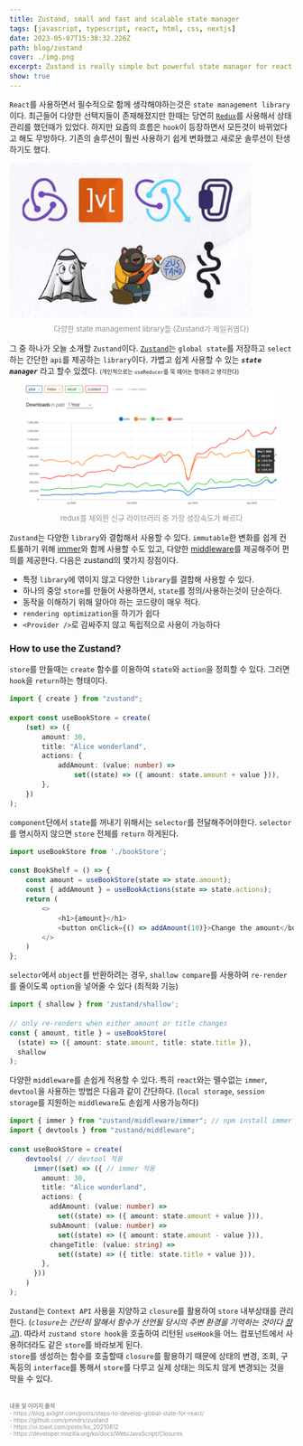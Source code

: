 ```yaml
---
title: Zustand, small and fast and scalable state manager 
tags: [javascript, typescript, react, html, css, nextjs]
date: 2023-05-07T15:38:32.226Z
path: blog/zustand
cover: ./img.png
excerpt: Zustand is really simple but powerful state manager for react.
show: true
---
```


`React`를 사용하면서 필수적으로 함께 생각해야하는것은 `state management library`이다. 최근들어 다양한 선택지들이 존재해졌지만 한때는 당연히 <a href='https://redux.js.org/' target="_blank" rel="noopener noreferrer">`Redux`</a>를 사용해서 상태관리를 했던때가 있었다. 하지만 요즘의 흐름은 `hook`이 등장하면서 모든것이 바뀌었다고 해도 무방하다. 기존의 솔루션이 훨씬 사용하기 쉽게 변화했고 새로운 솔루션이 탄생하기도 했다.  

<div style="width: 100%;margin-bottom: 15px; margin-left:auto; margin-right: auto;">
    <img src="./state_manager.png" />
    <div style="font-size:13px;color:#8b9196;display:flex;justify-content:center;margin-top:7px;">다양한 state management library들 (Zustand가 제일귀엽다)</div>
</div>





그 중 하나가 오늘 소개할 `Zustand`이다. <a href='https://github.com/pmndrs/zustand' target="_blank" rel="noopener noreferrer">`Zustand`</a>는 `global state`를 저장하고 `select`하는 간단한 `api`를 제공하는 `library`이다. 가볍고 쉽게 사용할 수 있는 _**`state manager`**_ 라고 할수 있겠다. <span style='font-size:10px'>(개인적으로는 `useReducer`를 뚝 떼어논 형태라고 생각한다)</span>

<div style="width: 90%;margin-bottom: 15px; margin-left:auto; margin-right: auto;">
    <img src="statistics.png" />
    <div style="font-size:13px;color:#8b9196;display:flex;justify-content:center;margin-top:7px;">redux를 제외한 신규 라이브러리 중 가장 성장속도가 빠르다 </div>
</div>

`Zustand`는 다양한 `library`와 결합해서 사용할 수 있다. `immutable`한 변화를 쉽게 컨트롤하기 위해 <a href='https://github.com/pmndrs/zustand/tree/2b29d736841dc7b3fd7dec8cbfea50fee7295974#sick-of-reducers-and-changing-nested-state-use-immer' target="_blank" rel="noopener noreferrer">immer</a>와 함께 사용할 수도 있고, 다양한 <a href='https://github.com/pmndrs/zustand/tree/2b29d736841dc7b3fd7dec8cbfea50fee7295974#middleware' target="_blank" rel="noopener noreferrer">middleware</a>를 제공해주어 편의를 제공한다. 다음은 zustand의 몇가지 장점이다.
- 특정 `library`에 엮이지 않고 다양한 `library`를 결합해 사용할 수 있다.
- 하나의 중앙 `store`를 만들어 사용하면서, `state`를 정의/사용하는것이 단순하다.
- 동작을 이해하기 위해 알아야 하는 코드량이 매우 적다.
- `rendering optimization`을 하기가 쉽다
- `<Provider />`로 감싸주지 않고 독립적으로 사용이 가능하다

### How to use the Zustand?
`store`를 만들때는 `create` 함수를 이용하여 `state`와 `action`을 정희할 수 있다. 그러면 `hook`을 `return`하는 형태이다.
```typescript
import { create } from "zustand";

export const useBookStore = create(
    (set) => ({
        amount: 30,
        title: "Alice wonderland",
        actions: {
            addAmount: (value: number) =>
                set((state) => ({ amount: state.amount + value })),
        },
    })
);
```

`component`단에서 `state`를 꺼내기 위해서는 `selector`를 전달해주어야한다. `selector`를 명시하지 않으면 `store` 전체를 `return` 하게된다.
```typescript
import useBookStore from './bookStore';

const BookShelf = () => {
    const amount = useBookStore(state => state.amount);
    const { addAmount } = useBookActions(state => state.actions);
    return (
        <>
            <h1>{amount}</h1>
            <button onClick={() => addAmount(10)}>Change the amount</button>
        </>
    )
};
```

`selector`에서 `object`를 반환하려는 경우, `shallow compare`를 사용하여 `re-render`를 줄이도록 `option`을 넣어줄 수 있다 (최적화 기능)
```typescript
import { shallow } from 'zustand/shallow';

// only re-renders when either amount or title changes
const { amount, title } = useBookStore(
  (state) => ({ amount: state.amount, title: state.title }),
  shallow
);
```

다양한 `middleware`를 손쉽게 적용할 수 있다. 특히 `react`와는 뗄수없는 `immer`, `devtool`을 사용하는 방법은 다음과 같이 간단하다. (`local storage`, `session storage`를 지원하는 `middleware`도 손쉽게 사용가능하다)
```typescript
import { immer } from "zustand/middleware/immer"; // npm install immer 필요
import { devtools } from "zustand/middleware";

const useBookStore = create(
    devtools( // devtool 적용 
      immer((set) => ({ // immer 적용 
        amount: 30,
        title: "Alice wonderland",
        actions: {
          addAmount: (value: number) =>
            set((state) => ({ amount: state.amount + value })),
          subAmount: (value: number) =>
            set((state) => ({ amount: state.amount - value })),
          changeTitle: (value: string) =>
            set((state) => ({ title: state.title + value })),
        },
      }))
    )
);
```

`Zustand`는 `Context API` 사용을 지양하고 `closure`를 활용하여 `store` 내부상태를 관리한다. (<i>`closure`는 간단히 말해서 함수가 선언될 당시의 주변 환경을 기억하는 것이다 <a href='https://developer.mozilla.org/ko/docs/Web/JavaScript/Closures' target="_blank" rel="noopener noreferrer">참고</a></i>). 따라서 `zustand store hook`을 호출하여 리턴된 `useHook`을 어느 컴포넌트에서 사용하더라도 같은 `store`를 바라보게 된다.<br/>
`store`를 생성하는 함수를 호출할때 `closure`를 활용하기 때문에 상태의 변경, 조회, 구독등의 `interface`를 통해서 `store`를 다루고 실제 상태는 의도치 않게 변경되는 것을 막을 수 있다. 




<br/>
<div style="font-size:10px;color:#8b9196;word-break: break-all"><b>내용 및 이미지 출처</b><br/>
- https://blog.axlight.com/posts/steps-to-develop-global-state-for-react/<br/>
- https://github.com/pmndrs/zustand<br/>  
- https://ui.toast.com/posts/ko_20210812<br/>
- https://developer.mozilla.org/ko/docs/Web/JavaScript/Closures
</div>

